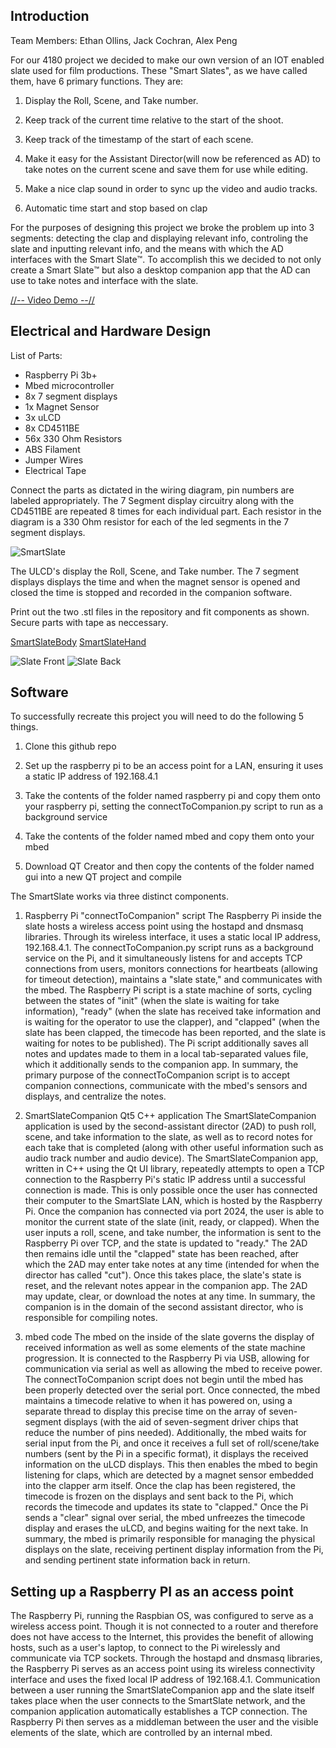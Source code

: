 Introduction
--
Team Members: Ethan Ollins, Jack Cochran, Alex Peng

For our 4180 project we decided to make our own version of an IOT enabled slate used for film productions. These "Smart Slates", as we have called them, have 6 primary functions.
They are:

1) Display the Roll, Scene, and Take number.
  
2) Keep track of the current time relative to the start of the shoot.
   
3) Keep track of the timestamp of the start of each scene.
   
4) Make it easy for the Assistant Director(will now be referenced as AD) to take notes on the current scene and save them for use while editing.
   
5) Make a nice clap sound in order to sync up the video and audio tracks.
    
6) Automatic time start and stop based on clap

For the purposes of designing this project we broke the problem up into 3 segments: detecting the clap and displaying relevant info, controling the slate and inputting relevant info, and the means with which the AD interfaces with the Smart Slate™️. To accomplish this we decided to not only create a Smart Slate™️ but also a desktop companion app that the AD can use to take notes and interface with the slate.

<a href="http://youtu.be/_YN7Nneg3RY" target="_blank">//-- Video Demo --//</a>


Electrical and Hardware Design
-

List of Parts:
* Raspberry Pi 3b+
* Mbed microcontroller
* 8x 7 segment displays
* 1x Magnet Sensor
* 3x uLCD
* 8x CD4511BE
* 56x 330 Ohm Resistors
* ABS Filament
* Jumper Wires
* Electrical Tape

Connect the parts as dictated in the wiring diagram, pin numbers are labeled appropriately. The 7 Segment display circuitry along with the CD4511BE are repeated 8 times for each individual part. Each resistor in the diagram is a 330 Ohm resistor for each of the led segments in the 7 segment displays.

![SmartSlate](https://github.com/eollins/SmartSlateCompanion/assets/91165948/37397345-6701-40be-8acd-53e69f9c927e)



The ULCD's display the Roll, Scene, and Take number. The 7 segment displays displays the time and when the magnet sensor is opened and closed the time is stopped and recorded in the companion software.

Print out the two .stl files in the repository and fit components as shown. Secure parts with tape as neccessary.

[SmartSlateBody](smartslatebody.stl)
[SmartSlateHand](smartslateslapper.stl)

![Slate Front](https://github.com/eollins/SmartSlateCompanion/assets/91165948/4287fa16-3772-4246-b1cf-44e2e2c96084)
![Slate Back](https://github.com/eollins/SmartSlateCompanion/assets/91165948/dc97f9d7-b2ea-45a1-a74e-e8c866eb5b9c)


Software
--
To successfully recreate this project you will need to do the following 5 things.

1) Clone this github repo

2) Set up the raspberry pi to be an access point for a LAN, ensuring it uses a static IP address of 192.168.4.1

3) Take the contents of the folder named raspberry pi and copy them onto your raspberry pi, setting the connectToCompanion.py script to run as a background service

4) Take the contents of the folder named mbed and copy them onto your mbed

5) Download QT Creator and then copy the contents of the folder named gui into a new QT project and compile

The SmartSlate works via three distinct components.

1) Raspberry Pi "connectToCompanion" script
The Raspberry Pi inside the slate hosts a wireless access point using the hostapd and dnsmasq libraries. Through its wireless interface, it uses a static local IP address, 192.168.4.1. The connectToCompanion.py script runs as a background service on the Pi, and it simultaneously listens for and accepts TCP connections from users, monitors connections for heartbeats (allowing for timeout detection), maintains a "slate state," and communicates with the mbed. The Raspberry Pi script is a state machine of sorts, cycling between the states of "init" (when the slate is waiting for take information), "ready" (when the slate has received take information and is waiting for the operator to use the clapper), and "clapped" (when the slate has been clapped, the timecode has been reported, and the slate is waiting for notes to be published). The Pi script additionally saves all notes and updates made to them in a local tab-separated values file, which it additionally sends to the companion app. In summary, the primary purpose of the connectToCompanion script is to accept companion connections, communicate with the mbed's sensors and displays, and centralize the notes.

2) SmartSlateCompanion Qt5 C++ application
The SmartSlateCompanion application is used by the second-assistant director (2AD) to push roll, scene, and take information to the slate, as well as to record notes for each take that is completed (along with other useful information such as audio track number and audio device). The SmartSlateCompanion app, written in C++ using the Qt UI library, repeatedly attempts to open a TCP connection to the Raspberry Pi's static IP address until a successful connection is made. This is only possible once the user has connected their computer to the SmartSlate LAN, which is hosted by the Raspberry Pi. Once the companion has connected via port 2024, the user is able to monitor the current state of the slate (init, ready, or clapped). When the user inputs a roll, scene, and take number, the information is sent to the Raspberry Pi over TCP, and the state is updated to "ready." The 2AD then remains idle until the "clapped" state has been reached, after which the 2AD may enter take notes at any time (intended for when the director has called "cut"). Once this takes place, the slate's state is reset, and the relevant notes appear in the companion app. The 2AD may update, clear, or download the notes at any time. In summary, the companion is in the domain of the second assistant director, who is responsible for compiling notes.

3) mbed code
The mbed on the inside of the slate governs the display of received information as well as some elements of the state machine progression. It is connected to the Raspberry Pi via USB, allowing for communication via serial as well as allowing the mbed to receive power. The connectToCompanion script does not begin until the mbed has been properly detected over the serial port. Once connected, the mbed maintains a timecode relative to when it has powered on, using a separate thread to display this precise time on the array of seven-segment displays (with the aid of seven-segment driver chips that reduce the number of pins needed). Additionally, the mbed waits for serial input from the Pi, and once it receives a full set of roll/scene/take numbers (sent by the Pi in a specific format), it displays the received information on the uLCD displays. This then enables the mbed to begin listening for claps, which are detected by a magnet sensor embedded into the clapper arm itself. Once the clap has been registered, the timecode is frozen on the displays and sent back to the Pi, which records the timecode and updates its state to "clapped." Once the Pi sends a "clear" signal over serial, the mbed unfreezes the timecode display and erases the uLCD, and begins waiting for the next take. In summary, the mbed is primarily responsible for managing the physical displays on the slate, receiving pertinent display information from the Pi, and sending pertinent state information back in return.

Setting up a Raspberry PI as an access point
--
The Raspberry Pi, running the Raspbian OS, was configured to serve as a wireless access point. Though it is not connected to a router and therefore does not have access to the Internet, this provides the benefit of allowing hosts, such as a user's laptop, to connect to the Pi wirelessly and communicate via TCP sockets. Through the hostapd and dnsmasq libraries, the Raspberry Pi serves as an access point using its wireless connectivity interface and uses the fixed local IP address of 192.168.4.1. Communication between a user running the SmartSlateCompanion app and the slate itself takes place when the user connects to the SmartSlate network, and the companion application automatically establishes a TCP connection. The Raspberry Pi then serves as a middleman between the user and the visible elements of the slate, which are controlled by an internal mbed.
